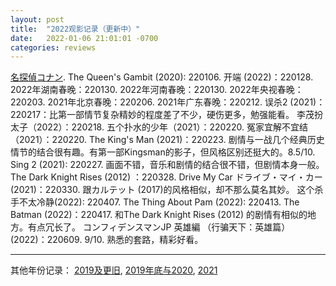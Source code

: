 ```yaml
---
layout: post
title:  "2022观影记录（更新中）"
date:   2022-01-06 21:01:01 -0700
categories: reviews
---
```

[名探偵コナン](https://www.lintj.com/reviews/2018/08/18/Conan.html).
The Queen's Gambit (2020): 220106.
开端 (2022)：220128.
2022年湖南春晚：220130.
2022年河南春晚：220130.
2022年央视春晚：220203.
2021年北京春晚：220206.
2021年广东春晚：220212.
误杀2 (2021)：220217：比第一部情节复杂精妙的程度差了不少，硬伤更多，勉强能看。
李茂扮太子（2022）：220218.
五个扑水的少年（2021）：220220.
冤家宜解不宜结（2021）：220220.
The King's Man (2021)：220223. 剧情与一战几个经典历史情节的结合很有趣。有第一部Kingsman的影子，但风格区别还挺大的。8.5/10.
Sing 2 (2021): 220227. 画面不错，音乐和剧情的结合很不错，但剧情本身一般。
The Dark Knight Rises (2012) ：220328.
Drive My Car ドライブ・マイ・カー (2021)：220330. 跟カルテット (2017)的风格相似，却不那么莫名其妙。
这个杀手不太冷静(2022): 220407.
The Thing About Pam (2022): 220413.
The Batman (2022)：220417. 和The Dark Knight Rises (2012) 的剧情有相似的地方。有点冗长了。
コンフィデンスマンJP 英雄編 （行骗天下：英雄篇）(2022)：220609. 9/10. 熟悉的套路，精彩好看。


---
其他年份记录：
[2019及更旧](https://www.lintj.com/reviews/2019/11/29/older2019Movies.html), [2019年底与2020](https://www.lintj.com/reviews/2019/11/30/2020Movieswith2019.html), [2021](https://www.lintj.com/reviews/2021/01/03/2021Movies.html)
